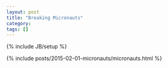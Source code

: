 ```yaml
---
layout: post
title: "Breaking Micronauts"
category: 
tags: []
---
```

{% include JB/setup %}

{% include posts/2015-02-01-micronauts/micronauts.html %}